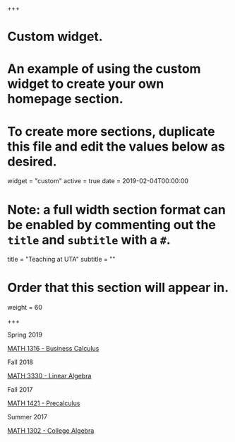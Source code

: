 +++
# Custom widget.
# An example of using the custom widget to create your own homepage section.
# To create more sections, duplicate this file and edit the values below as desired.
widget = "custom"
active = true
date = 2019-02-04T00:00:00

# Note: a full width section format can be enabled by commenting out the `title` and `subtitle` with a `#`.
title = "Teaching at UTA"
subtitle = ""

# Order that this section will appear in.
weight = 60

+++


Spring 2019

[MATH 1316 - Business Calculus](https://elearn.uta.edu/webapps/blackboard/content/listContent.jsp?course_id=_448666_1&content_id=_7844191_1)


Fall 2018

[MATH 3330 - Linear Algebra](https://elearn.uta.edu/webapps/blackboard/execute/announcement?method=search&context=course_entry&course_id=_438757_1)

Fall 2017

[MATH 1421 - Precalculus](https://elearn.uta.edu/webapps/blackboard/execute/announcement?method=search&context=course_entry&course_id=_376419_1)

Summer 2017

[MATH 1302 - College Algebra](https://elearn.uta.edu/webapps/blackboard/content/listContent.jsp?course_id=_353410_1&content_id=_5703893_1)

